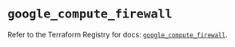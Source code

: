 # `google_compute_firewall`

Refer to the Terraform Registry for docs: [`google_compute_firewall`](https://registry.terraform.io/providers/hashicorp/google-beta/6.9.0/docs/resources/google_compute_firewall).
